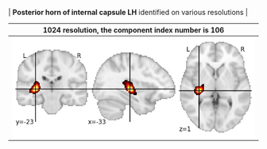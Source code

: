 


| **Posterior horn of internal capsule LH** identified on various resolutions |

| 1024 resolution, the component index number is 106|  
|:---:|  
| ![Component 1024](../1024/final/106.jpg "From component 1024: Posterior horn of internal capsule LH") |